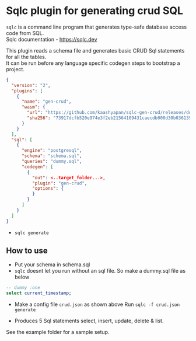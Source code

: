 # Sqlc plugin for generating crud SQL
`sqlc` is a command line program that generates type-safe database access code from SQL.\
Sqlc documentation - https://sqlc.dev

This plugin reads a schema file and generates basic CRUD Sql statements for all the tables.\
It can be run before any language specific codegen steps to bootstrap a project.

  ```json
  {
    "version": "2",
    "plugins": [
      {
        "name": "gen-crud",
        "wasm": {
          "url": "https://github.com/kaashyapan/sqlc-gen-crud/releases/download/latest/sqlc-gen-crud_1.0.0.wasm",
          "sha256": "73917dcfb520e974e3f2eb21564109431caecdb000d30b0361398c2ca6460fb5"
        }
      }
    ],
    "sql": [
      {
        "engine": "postgresql",
        "schema": "schema.sql",
        "queries": "dummy.sql",
        "codegen": [
          {
            "out": <..target_folder...>,
            "plugin": "gen-crud",
            "options": {
            }
          }
        ]
      }
    ]
  }
  ```
- ```sqlc generate```

## How to use
- Put your schema in schema.sql
- `sqlc` doesnt let you run without an sql file. So make a dummy.sql file as below 
```sql
-- dummy :one
select current_timestamp;
```
- Make a config file `crud.json` as shown above
Run `sqlc -f crud.json generate`

- Produces 5 Sql statements select, insert, update, delete & list.

See the example folder for a sample setup.

